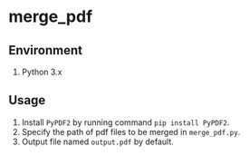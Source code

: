 # merge_pdf

## Environment

1. Python 3.x

## Usage

1. Install `PyPDF2` by running command `pip install PyPDF2`.
2. Specify the path of pdf files to be merged in `merge_pdf.py`.
3. Output file named `output.pdf` by default.